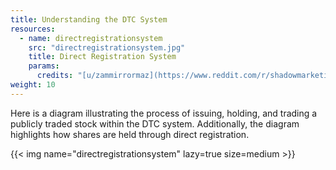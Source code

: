 ```yaml
---
title: Understanding the DTC System
resources:
  - name: directregistrationsystem
    src: "directregistrationsystem.jpg"
    title: Direct Registration System
    params:
      credits: "[u/zammirrormaz](https://www.reddit.com/r/shadowmarketing/comments/q0s8c0/here_is_the_dtcs_diagram_for_the_drs_system_you/) from [Federal Register](https://www.federalregister.gov/documents/2015/12/31/2015-32755/transfer-agent-regulations)"
weight: 10
---
```


Here is a diagram illustrating the process of issuing, holding, and trading a publicly traded stock within the DTC system. Additionally, the diagram highlights how shares are held through direct registration.

{{< img name="directregistrationsystem" lazy=true size=medium >}}
